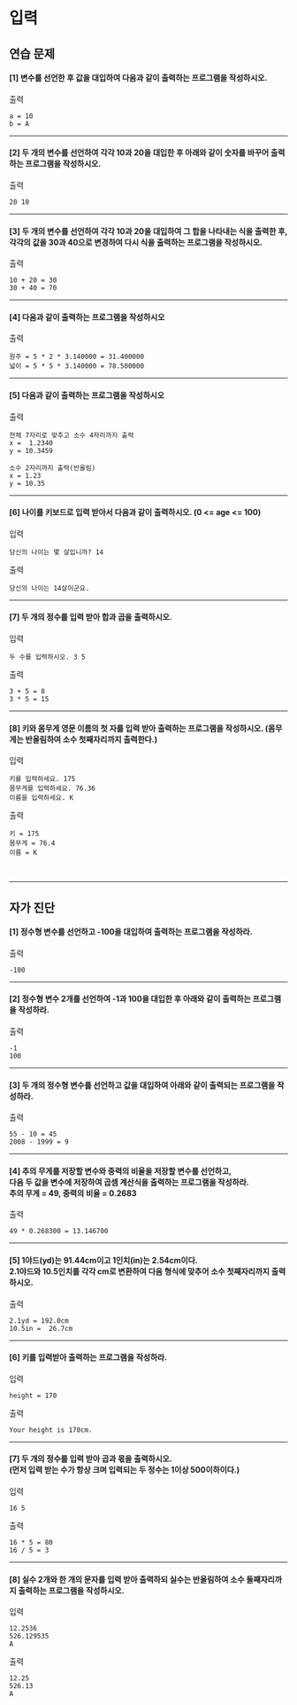 # 입력

## 연습 문제

#### [1] 변수를 선언한 후 값을 대입하여 다음과 같이 출력하는 프로그램을 작성하시오.

출력
```
a = 10
b = A
```
---
#### [2] 두 개의 변수를 선언하여 각각 10과 20을 대입한 후 아래와 같이 숫자를 바꾸어 출력하는 프로그램을 작성하시오.

출력
```
20 10
```
---
#### [3] 두 개의 변수를 선언하여 각각 10과 20을 대입하여 그 합을 나타내는 식을 출력한 후,<br>각각의 값을 30과 40으로 변경하여 다시 식을 출력하는 프로그램을 작성하시오. 

출력
```
10 + 20 = 30
30 + 40 = 70
```
---
#### [4] 다음과 같이 출력하는 프로그램을 작성하시오

출력
```
원주 = 5 * 2 * 3.140000 = 31.400000
넓이 = 5 * 5 * 3.140000 = 78.500000
```
---
#### [5] 다음과 같이 출력하는 프로그램을 작성하시오

출력
```
전체 7자리로 맞추고 소수 4자리까지 출력
x =  1.2340
y = 10.3459

소수 2자리까지 출력(반올림)
x = 1.23
y = 10.35
```
---
#### [6] 나이를 키보드로 입력 받아서 다음과 같이 출력하시오. (0 <= age <= 100)

입력
```
당신의 나이는 몇 살입니까? 14
```
출력
```
당신의 나이는 14살이군요.
```
---
#### [7] 두 개의 정수를 입력 받아 합과 곱을 출력하시오.

입력
```
두 수를 입력하시오. 3 5
```
출력
```
3 + 5 = 8
3 * 5 = 15
```
---
#### [8] 키와 몸무게 영문 이름의 첫 자를 입력 받아 출력하는 프로그램을 작성하시오. (몸무게는 반올림하여 소수 첫째자리까지 출력한다.)

입력
```
키를 입력하세요. 175 
몸무게를 입력하세요. 76.36
이름을 입력하세요. K
```
출력
```
키 = 175
몸무게 = 76.4
이름 = K
```

<br>

---
## 자가 진단

#### [1] 정수형 변수를 선언하고 -100을 대입하여 출력하는 프로그램을 작성하라.

출력
```
-100
```
---
#### [2] 정수형 변수 2개를 선언하여 -1과 100을 대입한 후 아래와 같이 출력하는 프로그램을 작성하라.

출력
```
-1
100
```
---
#### [3] 두 개의 정수형 변수를 선언하고 값을 대입하여 아래와 같이 출력되는 프로그램을 작성하라.

출력
```
55 - 10 = 45
2008 - 1999 = 9
```
---
#### [4] 추의 무게를 저장할 변수와 중력의 비율을 저장할 변수를 선언하고,<br>다음 두 값을 변수에 저장하여 곱셈 계산식을 출력하는 프로그램을 작성하라.<br>추의 무게 = 49, 중력의 비율 = 0.2683

출력
```
49 * 0.268300 = 13.146700
```
---
#### [5] 1야드(yd)는 91.44cm이고 1인치(in)는 2.54cm이다.<br>2.1야드와 10.5인치를 각각 cm로 변환하여 다음 형식에 맞추어 소수 첫째자리까지 출력하시오.

출력
```
2.1yd = 192.0cm
10.5in =  26.7cm
```
---
#### [6] 키를 입력받아 출력하는 프로그램을 작성하라.

입력
```
height = 170
```
출력
```
Your height is 170cm.
```
---
#### [7] 두 개의 정수를 입력 받아 곱과 몫을 출력하시오.<br>(먼저 입력 받는 수가 항상 크며 입력되는 두 정수는 1이상 500이하이다.)

입력
```
16 5
```
출력
```
16 * 5 = 80
16 / 5 = 3
```
---
#### [8] 실수 2개와 한 개의 문자를 입력 받아 출력하되 실수는 반올림하여 소수 둘째자리까지 출력하는 프로그램을 작성하시오.

입력
```
12.2536
526.129535
A
```
출력
```
12.25
526.13
A
```